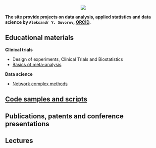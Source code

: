 
<p align="center">
  <img src="https://aysuvorov.github.io/docs/promotion/main_logo.png" />
</p>

<link rel="stylesheet" href="https://latex.now.sh/style.min.css" />


**The site provide projects on data analysis, applied statistics and data science by  `Aleksandr Y. Suvorov`, [ORCID](https://orcid.org/0000-0002-2224-0019).**


## Educational materials

**Clinical trials**

- Design of experiments, Clinical Trials and Biostatistics
- [Basics of meta-analysis](./docs/pages/meta/meta_index.md)

**Data science**

- [Network complex methods](./docs/pages/networks/paren_syn_corr_guide/ncm_index.md)

## [Code samples and scripts](./docs/code_samples/index.md)

## Publications, patents and conference presentations

## Lectures
